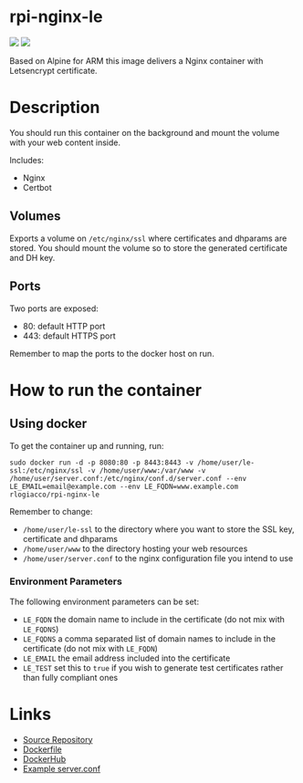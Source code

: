rpi-nginx-le
==============

[![](https://images.microbadger.com/badges/image/rlogiacco/rpi-nginx-le.svg)](https://microbadger.com/images/rlogiacco/rpi-nginx-le) [![](https://images.microbadger.com/badges/version/rlogiacco/rpi-nginx-le.svg)](https://microbadger.com/images/rlogiacco/rpi-nginx-le)

Based on Alpine for ARM this image delivers a Nginx container with Letsencrypt certificate.

# Description
You should run this container on the background and mount the volume with your web content inside.

Includes:

 - Nginx
 - Certbot
 
## Volumes
Exports a volume on `/etc/nginx/ssl` where certificates and dhparams are stored.
You should mount the volume so to store the generated certificate and DH key.

## Ports
Two ports are exposed:

 - 80: default HTTP port
 - 443: default HTTPS port

Remember to map the ports to the docker host on run.


# How to run the container
## Using docker
To get the container up and running, run:
 
```
sudo docker run -d -p 8080:80 -p 8443:8443 -v /home/user/le-ssl:/etc/nginx/ssl -v /home/user/www:/var/www -v /home/user/server.conf:/etc/nginx/conf.d/server.conf --env LE_EMAIL=email@example.com --env LE_FQDN=www.example.com rlogiacco/rpi-nginx-le
```

Remember to change:
 - `/home/user/le-ssl` to the directory where you want to store the SSL key, certificate and dhparams
 - `/home/user/www` to the directory hosting your web resources
 - `/home/user/server.conf` to the nginx configuration file you intend to use

### Environment Parameters

The following environment parameters can be set:

 - `LE_FQDN` the domain name to include in the certificate (do not mix with `LE_FQDNS`)
 - `LE_FQDNS` a comma separated list of domain names to include in the certificate (do not mix with `LE_FQDN`)
 - `LE_EMAIL` the email address included into the certificate
 - `LE_TEST` set this to `true` if you wish to generate test certificates rather than fully compliant ones
 


# Links

 - [Source Repository](https://github.com/rlogiacco-docker/rpi-nginx-le)
 - [Dockerfile](https://github.com/rlogiacco-docker/rpi-nginx-le/blob/master/Dockerfile)
 - [DockerHub](https://registry.hub.docker.com/u/rlogiacco/rpi-nginx-le/)
 - [Example server.conf](https://github.com/rlogiacco-docker/rpi-nginx-le/blob/master/example.conf)